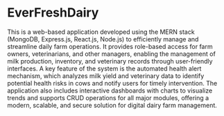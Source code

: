 # EverFreshDairy
 This  is a web-based application developed using the MERN stack (MongoDB, Express.js, React.js, Node.js) to efficiently manage and streamline daily farm operations. It provides role-based access for farm owners, veterinarians, and other managers, enabling the management of milk production, inventory, and veterinary records through user-friendly interfaces. A key feature of the system is the automated health alert mechanism, which analyzes milk yield and veterinary data to identify potential health risks in cows and notify users for timely intervention. The application also includes interactive dashboards with charts to visualize trends and supports CRUD operations for all major modules, offering a modern, scalable, and secure solution for digital dairy farm management.
